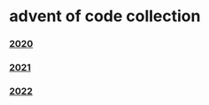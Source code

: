 # advent of code collection

### [2020](2020/README.md)

### [2021](2021/README.md)

### [2022](2022/README.md)
